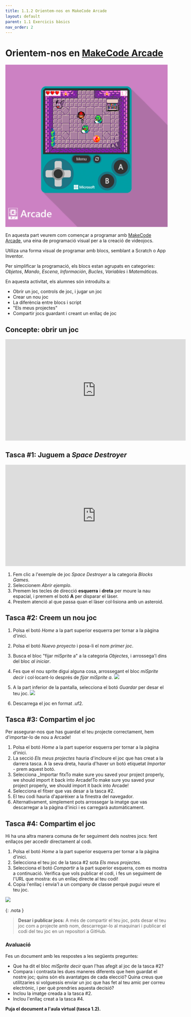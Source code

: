 ```yaml
---
title: 1.1.2 Orientem-nos en MakeCode Arcade
layout: default
parent: 1.1 Exercicis bàsics
nav_order: 2
---
```


# Orientem-nos en [MakeCode Arcade](https://arcade.makecode.com)

![bg opacity](../../images/makecode.png)

En aquesta part veurem com començar a programar amb [MakeCode Arcade](https://arcade.makecode.com), una eina de programació visual per a la creació de videojocs.

Utiliza una forma visual de programar amb blocs, semblant a Scratch o App Inventor.

Per simplificar la programació, els blocs estan agrupats en categories: _Objetos_, _Mando_, _Escena_, _Información_, _Bucles_, _Variables_ i _Matemáticas_.

En aquesta activitat, els alumnes són introduïts a:

- Obrir un joc, controls de joc, i jugar un joc
- Crear un nou joc
- La diferència entre blocs i script
- "Els meus projectes"
- Compartir jocs guardant i creant un enllaç de joc

## Concepte: obrir un joc

<iframe width="560" height="315" src="https://www.youtube.com/embed/vDN2H4Cfbco?si=60FkTdeJgDOWHn2b" title="YouTube video player" frameborder="0" allow="accelerometer; autoplay; clipboard-write; encrypted-media; gyroscope; picture-in-picture; web-share" referrerpolicy="strict-origin-when-cross-origin" allowfullscreen></iframe>

## Tasca #1: Juguem a _Space Destroyer_

<iframe width="560" height="315" src="https://www.youtube.com/embed/_IyGtWYGB7g?si=2_MyZwQpUU94ipjF" title="YouTube video player" frameborder="0" allow="accelerometer; autoplay; clipboard-write; encrypted-media; gyroscope; picture-in-picture; web-share" referrerpolicy="strict-origin-when-cross-origin" allowfullscreen></iframe>


1. Fem clic a l'exemple de joc _Space Destroyer_ a la categoria _Blocks Games_.
2. Seleccionem _Abrir ejemplo_.
3. Premem les tecles de direcció **esquerra** i **dreta** per moure la nau espacial, i premem el botó **A** per disparar el làser.
4. Prestem atenció al que passa quan el làser col·lisiona amb un asteroid.

## Tasca #2: Creem un nou joc

1. Polsa el botó _Home_ a la part superior esquerra per tornar a la pàgina d'inici.
   
3. Polsa el botó _Nuevo proyecto_ i posa-li el nom _primer joc_.

4. Busca el bloc "fijar miSprite a" a la categoria _Objectes_, i arrossega'l dins del bloc _al iniciar_.

5. Fes que el nou sprite digui alguna cosa, arrossegant el bloc _miSprite decir_ i col·locant-lo després de _fijar miSprite a_.
![](https://pxt.azureedge.net/blob/0c26e371edf3fd46f7aa62f589d41772efeb6270/static/courses/csintro1/intro/sprite-say.gif)

6. A la part inferior de la pantalla, selecciona el botó _Guardar_ per desar el teu joc.
![](https://pxt.azureedge.net/blob/1b5aa10f8fc881a3702a0b24b04f4139b0a6ef71/static/courses/csintro1/intro/download.gif)

7. Descarrega el joc en format .uf2.

## Tasca #3: Compartim el joc

Per assegurar-nos que has guardat el teu projecte correctament, hem d'importar-lo de nou a Arcade!

1. Polsa el botó _Home_ a la part superior esquerra per tornar a la pàgina d'inici.
2. La secció _Els meus projectes_ hauria d'incloure el joc que has creat a la darrera tasca. A la seva dreta, hauria d'haver un botó etiquetat _Importar_ - prem aquest botó.
3. Selecciona _Importar fitxTo make sure you saved your project properly, we should import it back into Arcade!To make sure you saved your project properly, we should import it back into Arcade!
4. Selecciona el fitxer que vas desar a la tasca #2.
5. El teu codi hauria d'aparèixer a la finestra del navegador.
6. Alternativament, simplement pots arrossegar la imatge que vas descarregar a la pàgina d'inici i es carregarà automàticament.

## Tasca #4: Compartim el joc

Hi ha una altra manera comuna de fer seguiment dels nostres jocs: fent enllaços per accedir directament al codi.

1. Polsa el botó _Home_ a la part superior esquerra per tornar a la pàgina d'inici.
2. Selecciona el teu joc de la tasca #2 sota _Els meus projectes_.
3. Selecciona el botó _Compartir_ a la part superior esquerra, com es mostra a continuació. Verifica que vols publicar el codi, i fes un seguiment de l'URL que mostra: és un enllaç directe al teu codi!
4. Copia l'enllaç i envia'l a un company de classe perquè pugui veure el teu joc.
   
![](https://pxt.azureedge.net/blob/9159420abfe43cfe4a4382a120d27ed0ca4069ed/static/courses/csintro1/intro/sharing.gif)


{: .nota }
> **Desar i publicar jocs:**
> A més de compartir el teu joc, pots desar el teu joc com a projecte amb nom, descarregar-lo al maquinari i publicar el codi del teu joc en un repositori a GitHub.

### Avaluació

Fes un document amb les respostes a les següents preguntes:

- Que ha dit el bloc _miSprite decir_ quan l'has afegit al joc de la tasca #2?
- Compara i contrasta les dues maneres diferents que hem guardat el nostre joc; quins són els avantatges de cada elecció? Quina creus que utilitzaries si volguessis enviar un joc que has fet al teu amic per correu electrònic, i per què prendries aquesta decisió?
- Inclou la imatge creada a la tasca #2.
- Inclou l'enllaç creat a la tasca #4.

**Puja el document a l'aula virtual (tasca 1.2).**